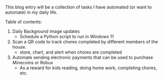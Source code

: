 This blog entry will be a collection of tasks I have automated (or want to automate) in my daily life.

Table of contents:

1. Daily Background image updates
    - Schedule a Python script to run in Windows 11
2. Scan a QR code to track chores completed by different members of the house.
    - store, chart, and alert when chores are completed
3. Automate sending electronic payments that can be used to purchase Minecoins or Robux
    - As a reward for kids reading, doing home work, completing chores, etc.